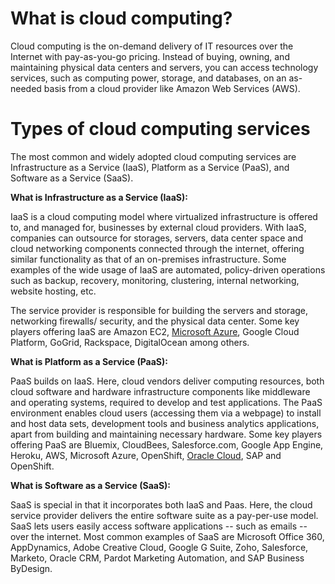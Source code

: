 # **What is cloud computing?**

Cloud computing is the on-demand delivery of IT resources over the Internet with pay-as-you-go pricing. Instead of buying, owning, and maintaining physical data centers and servers, you can access technology services, such as computing power, storage, and databases, on an as-needed basis from a cloud provider like Amazon Web Services (AWS).

# **Types of cloud computing services**

The most common and widely adopted cloud computing services are Infrastructure as a Service (IaaS), Platform as a Service (PaaS), and Software as a Service (SaaS).

**What is Infrastructure as a Service (IaaS):**

IaaS is a cloud computing model where virtualized infrastructure is offered to, and managed for, businesses by external cloud providers. With IaaS, companies can outsource for storages, servers, data center space and cloud networking components connected through the internet, offering similar functionality as that of an on-premises infrastructure. Some examples of the wide usage of IaaS are automated, policy-driven operations such as backup, recovery, monitoring, clustering, internal networking, website hosting, etc.

The service provider is responsible for building the servers and storage, networking firewalls/ security, and the physical data center. Some key players offering IaaS are Amazon EC2, [Microsoft Azure](https://www.trianz.com/partnerships/cloud/microsoft-azure-cloud-services), Google Cloud Platform, GoGrid, Rackspace, DigitalOcean among others.

**What is Platform as a Service (PaaS):**

PaaS builds on IaaS. Here, cloud vendors deliver computing resources, both cloud software and hardware infrastructure components like middleware and operating systems, required to develop and test applications. The PaaS environment enables cloud users (accessing them via a webpage) to install and host data sets, development tools and business analytics applications, apart from building and maintaining necessary hardware. Some key players offering PaaS are Bluemix, CloudBees, Salesforce.com, Google App Engine, Heroku, AWS, Microsoft Azure, OpenShift, [Oracle Cloud](https://www.trianz.com/partnerships/cloud/oracle-partner), SAP and OpenShift.

**What is Software as a Service (SaaS):**

SaaS is special in that it incorporates both IaaS and Paas. Here, the cloud service provider delivers the entire software suite as a pay-per-use model. SaaS lets users easily access software applications -- such as emails -- over the internet. Most common examples of SaaS are Microsoft Office 360, AppDynamics, Adobe Creative Cloud, Google G Suite, Zoho, Salesforce, Marketo, Oracle CRM, Pardot Marketing Automation, and SAP Business ByDesign.
